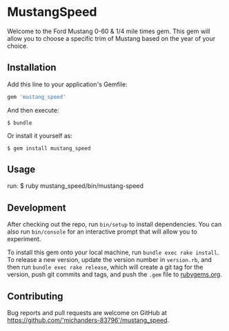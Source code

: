 # MustangSpeed

Welcome to the Ford Mustang 0-60 & 1/4 mile times gem. This gem will allow you to choose a specific trim of Mustang based on the year of your choice.


## Installation

Add this line to your application's Gemfile:

```ruby
gem 'mustang_speed'
```

And then execute:

    $ bundle

Or install it yourself as:

    $ gem install mustang_speed

## Usage

run: $ ruby mustang_speed/bin/mustang-speed

## Development

After checking out the repo, run `bin/setup` to install dependencies. You can also run `bin/console` for an interactive prompt that will allow you to experiment.

To install this gem onto your local machine, run `bundle exec rake install`. To release a new version, update the version number in `version.rb`, and then run `bundle exec rake release`, which will create a git tag for the version, push git commits and tags, and push the `.gem` file to [rubygems.org](https://rubygems.org).

## Contributing

Bug reports and pull requests are welcome on GitHub at https://github.com/'michanders-83796'/mustang_speed.
